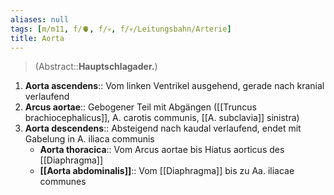 ```yaml
---
aliases: null
tags: [m/m11, f/🫀, f/💀, f/💀/Leitungsbahn/Arterie]
title: Aorta
---
```

> (Abstract::**Hauptschlagader.**)
1. **Aorta ascendens**:: Vom linken Ventrikel ausgehend, gerade nach kranial verlaufend
2. **Arcus aortae**:: Gebogener Teil mit Abgängen ([[Truncus brachiocephalicus]], A. carotis communis, [[A. subclavia]] sinistra)
3. **Aorta descendens**:: Absteigend nach kaudal verlaufend, endet mit Gabelung in A. iliaca communis
	- **Aorta thoracica**:: Vom Arcus aortae bis Hiatus aorticus des [[Diaphragma]]
	- **[[Aorta abdominalis]]**:: Vom [[Diaphragma]] bis zu Aa. iliacae communes